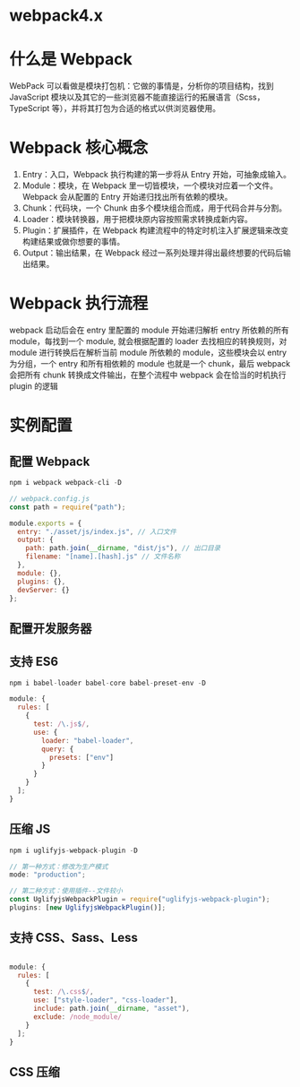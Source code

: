 <h1>webpack4.x</h1>

# 什么是 Webpack

WebPack 可以看做是模块打包机：它做的事情是，分析你的项目结构，找到 JavaScript 模块以及其它的一些浏览器不能直接运行的拓展语言（Scss，TypeScript 等），并将其打包为合适的格式以供浏览器使用。

# Webpack 核心概念

1. Entry：入口，Webpack 执行构建的第一步将从 Entry 开始，可抽象成输入。
2. Module：模块，在 Webpack 里一切皆模块，一个模块对应着一个文件。Webpack 会从配置的 Entry 开始递归找出所有依赖的模块。
3. Chunk：代码块，一个 Chunk 由多个模块组合而成，用于代码合并与分割。
4. Loader：模块转换器，用于把模块原内容按照需求转换成新内容。
5. Plugin：扩展插件，在 Webpack 构建流程中的特定时机注入扩展逻辑来改变构建结果或做你想要的事情。
6. Output：输出结果，在 Webpack 经过一系列处理并得出最终想要的代码后输出结果。

# Webpack 执行流程

webpack 启动后会在 entry 里配置的 module 开始递归解析 entry 所依赖的所有 module，每找到一个 module, 就会根据配置的 loader 去找相应的转换规则，对 module 进行转换后在解析当前 module 所依赖的 module，这些模块会以 entry 为分组，一个 entry 和所有相依赖的 module 也就是一个 chunk，最后 webpack 会把所有 chunk 转换成文件输出，在整个流程中 webpack 会在恰当的时机执行 plugin 的逻辑

# 实例配置

## 配置 Webpack

```js
npm i webpack webpack-cli -D
```

```js
// webpack.config.js
const path = require("path");

module.exports = {
  entry: "./asset/js/index.js", // 入口文件
  output: {
    path: path.join(__dirname, "dist/js"), // 出口目录
    filename: "[name].[hash].js" // 文件名称
  },
  module: {},
  plugins: {},
  devServer: {}
};
```

## 配置开发服务器

## 支持 ES6

```js
npm i babel-loader babel-core babel-preset-env -D
```

```js
module: {
  rules: [
    {
      test: /\.js$/,
      use: {
        loader: "babel-loader",
        query: {
          presets: ["env"]
        }
      }
    }
  ];
}
```

## 压缩 JS

```js
npm i uglifyjs-webpack-plugin -D
```

```js
// 第一种方式：修改为生产模式
mode: "production";
```

```js
// 第二种方式：使用插件--文件较小
const UglifyjsWebpackPlugin = require("uglifyjs-webpack-plugin");
plugins: [new UglifyjsWebpackPlugin()];
```

## 支持 CSS、Sass、Less

```js
```

```js
module: {
  rules: [
    {
      test: /\.css$/,
      use: ["style-loader", "css-loader"],
      include: path.join(__dirname, "asset"),
      exclude: /node_module/
    }
  ];
}
```

## CSS 压缩
